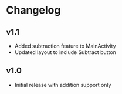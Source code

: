 
# Changelog

## v1.1
- Added subtraction feature to MainActivity
- Updated layout to include Subtract button

## v1.0
- Initial release with addition support only
